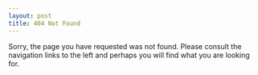 ```yaml
---
layout: post
title: 404 Not Found
---
```


Sorry, the page you have requested was not found. Please consult the navigation links to the left and perhaps you will find what you are looking for.
